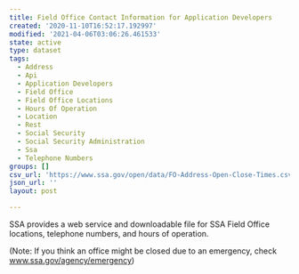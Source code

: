 ```yaml
---
title: Field Office Contact Information for Application Developers
created: '2020-11-10T16:52:17.192997'
modified: '2021-04-06T03:06:26.461533'
state: active
type: dataset
tags:
  - Address
  - Api
  - Application Developers
  - Field Office
  - Field Office Locations
  - Hours Of Operation
  - Location
  - Rest
  - Social Security
  - Social Security Administration
  - Ssa
  - Telephone Numbers
groups: []
csv_url: 'https://www.ssa.gov/open/data/FO-Address-Open-Close-Times.csv'
json_url: ''
layout: post

---
```

SSA provides a web service and downloadable file for SSA Field Office locations, telephone numbers, and hours of operation.(Note: If you think an office might be closed due to an emergency, check www.ssa.gov/agency/emergency) 
